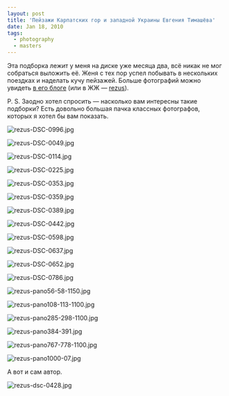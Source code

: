 ```yaml
---
layout: post
title: 'Пейзажи Карпатских гор и западной Украины Евгения Тимашёва'
date: Jan 18, 2010
tags:
  - photography
  - masters
---
```


Эта подборка лежит у меня на диске уже месяца два, всё никак не мог собраться выложить её. Женя с тех пор успел побывать в нескольких поездках и наделать кучу пейзажей. Больше фотографий можно увидеть [в его блоге](http://www.fotografia.com.ua/ "Фотоблог Евгения Тимашёва") (или в ЖЖ — [rezus](http://rezus.livejournal.com/)).

P. S. Заодно хотел спросить — насколько вам интересны такие подборки? Есть довольно большая пачка классных фотографов, которых я хотел бы вам показать.

![rezus-DSC-0996.jpg](upload://rezus-DSC-0996.jpg)

<!--more-->

![rezus-DSC-0049.jpg](upload://rezus-DSC-0049.jpg)

![rezus-DSC-0114.jpg](upload://rezus-DSC-0114.jpg)

![rezus-DSC-0225.jpg](upload://rezus-DSC-0225.jpg)

![rezus-DSC-0353.jpg](upload://rezus-DSC-0353.jpg)

![rezus-DSC-0359.jpg](upload://rezus-DSC-0359.jpg)

![rezus-DSC-0389.jpg](upload://rezus-DSC-0389.jpg)

![rezus-DSC-0442.jpg](upload://rezus-DSC-0442.jpg)

![rezus-DSC-0598.jpg](upload://rezus-DSC-0598.jpg)

![rezus-DSC-0637.jpg](upload://rezus-DSC-0637.jpg)

![rezus-DSC-0652.jpg](upload://rezus-DSC-0652.jpg)

![rezus-DSC-0786.jpg](upload://rezus-DSC-0786.jpg)

![rezus-pano56-58-1150.jpg](upload://rezus-pano56-58-1150.jpg)

![rezus-pano108-113-1100.jpg](upload://rezus-pano108-113-1100.jpg)

![rezus-pano285-298-1100.jpg](upload://rezus-pano285-298-1100.jpg)

![rezus-pano384-391.jpg](upload://rezus-pano384-391.jpg)

![rezus-pano767-778-1100.jpg](upload://rezus-pano767-778-1100.jpg)

![rezus-pano1000-07.jpg](upload://rezus-pano1000-07.jpg)

А вот и сам автор.

![rezus-dsc-0428.jpg](upload://rezus-dsc-0428.jpg)
